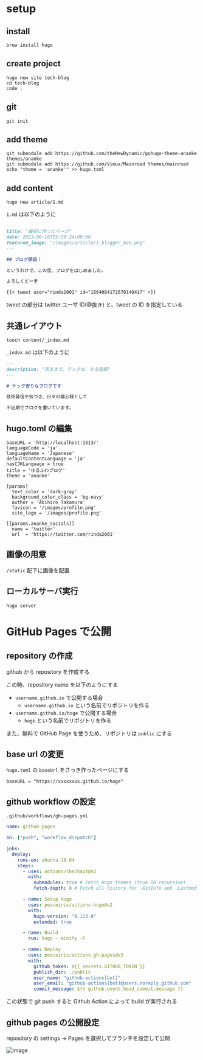 # setup

## install

```
brew install hugo
```

## create project

```
hugo new site tech-blog
cd tech-blog
code .
```

## git

```
git init
```

## add theme

```
git submodule add https://github.com/theNewDynamic/gohugo-theme-ananke themes/ananke
git submodule add https://github.com/Vimux/Mainroad themes/mainroad
echo "theme = 'ananke'" >> hugo.toml
```

## add content

```
hugo new article/1.md
```

`1.md` は以下のように

```md
---
title: "最初に作ったページ"
date: 2023-06-16T15:59:24+09:00
featured_image: "/images/article/1_blogger_man.png"
---

## ブログ開設！

というわけで、この度、ブログをはじめました。

よろしくどーぞ

{{< tweet user="rinda2001" id="1664084172670140417" >}}
```

tweet の部分は twitter ユーザ ID(@抜き) と、tweet の ID を指定している

## 共通レイアウト

```
touch content/_index.md
```

`_index.md` は以下のように

```md
---
description: "気ままで、テックな、ゆる投稿"
---

# テック寄りなブログです

技術発信や気づき、日々の備忘録として

不定期でブログを書いています。
```

## hugo.toml の編集

```
baseURL = 'http://localhost:1313/'
languageCode = 'ja'
languageName = 'Japanese'
defaultContentLanguage = 'ja'
hasCJKLanguage = true
title = 'ゆるふわブログ'
theme = 'ananke'

[params]
  text_color = 'dark-gray'
  background_color_class = 'bg-navy'
  author = 'Akihiro Takamura'
  favicon = '/images/profile.png'
  site_logo = '/images/profile.png'

[[params.ananke_socials]]
  name = 'twitter'
  url  = 'https://twitter.com/rinda2001'

```

## 画像の用意

`/static` 配下に画像を配置

## ローカルサーバ実行　

```
hugo server
```

# GitHub Pages で公開

## repository の作成

github から repository を作成する

この時、repository name を以下のようにする

- `username.github.io` で公開する場合
  - `username.github.io` という名前でリポジトリを作る
- `username.github.io/hoge` で公開する場合
  - `hoge` という名前でリポジトリを作る

また、無料で GitHub Page を使うため、リポジトリは `public` にする

## base url の変更

`hugo.toml` の `baseUrl` をさっき作ったページにする

```
baseURL = "https://xxxxxxxx.github.io/hoge"
```

## github workflow の設定

`.github/workflows/gh-pages.yml`

```yml
name: github pages

on: ["push", "workflow_dispatch"]

jobs:
  deploy:
    runs-on: ubuntu-18.04
    steps:
      - uses: actions/checkout@v2
        with:
          submodules: true # Fetch Hugo themes (true OR recursive)
          fetch-depth: 0 # Fetch all history for .GitInfo and .Lastmod

      - name: Setup Hugo
        uses: peaceiris/actions-hugo@v2
        with:
          hugo-version: "0.113.0"
          extended: true

      - name: Build
        run: hugo --minify -F

      - name: Deploy
        uses: peaceiris/actions-gh-pages@v3
        with:
          github_token: ${{ secrets.GITHUB_TOKEN }}
          publish_dir: ./public
          user_name: "github-actions[bot]"
          user_email: "github-actions[bot]@users.noreply.github.com"
          commit_message: ${{ github.event.head_commit.message }}
```

この状態で git push すると Github Action によって build が実行される

## github pages の公開設定

repository の settings -> Pages を選択してブランチを設定して公開

![image](https://i.imgur.com/ldgvkuc.png)
